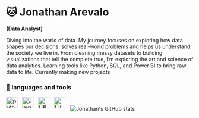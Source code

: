 # 🐱 Jonathan Arevalo 
**(Data Analyst)**

Diving into the world of data. My journey focuses on exploring how data shapes our decisions, solves real-world problems and helps us understand the society we live in.
From cleaning messy datasets to building visualizations that tell the complete true, I’m exploring the art and science of data analytics. Learning tools like Python, SQL, and Power BI to bring raw data to life. 
Currently making new projects

### 🌱 languages and tools

<img align="left" alt="python" width="30Ppx" style="padding-right:10px;" src="https://cdn.jsdelivr.net/gh/devicons/devicon@latest/icons/python/python-original.svg"/>
<img align="left" alt="Java" width="30Ppx" style="padding-right:10px;" src="https://cdn.jsdelivr.net/gh/devicons/devicon@latest/icons/java/java-original.svg"/>
<img align="left" alt="C#" width="30Ppx" style="padding-right:10px;" src="https://cdn.jsdelivr.net/gh/devicons/devicon@latest/icons/csharp/csharp-original.svg" />
<img align="left" alt="C++" width="30Ppx" style="padding-right:10px;" src="https://cdn.jsdelivr.net/gh/devicons/devicon@latest/icons/cplusplus/cplusplus-original.svg"/>
          
#

![Jonathan's GitHub stats](https://github-readme-stats.vercel.app/api?username=Gatoskint&show_icons=true&theme=transparent)
